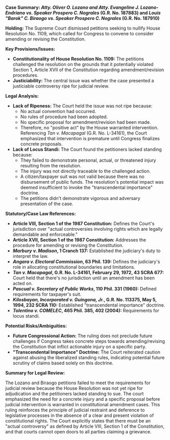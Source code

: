 **Case Summary: *Atty. Oliver O. Lozano and Atty. Evangeline J. Lozano-Endriano vs. Speaker Prospero C. Nograles* (G.R. No. 187883) and *Louis "Barok" C. Biraogo vs. Speaker Prospero C. Nograles* (G.R. No. 187910)**

**Holding:** The Supreme Court dismissed petitions seeking to nullify House Resolution No. 1109, which called for Congress to convene to consider amending or revising the Constitution.

**Key Provisions/Issues:**

*   **Constitutionality of House Resolution No. 1109:** The petitions challenged the resolution on the grounds that it potentially violated Section 1, Article XVII of the Constitution regarding amendment/revision procedures.
*   **Justiciability:** The central issue was whether the case presented a justiciable controversy ripe for judicial review.

**Legal Analysis:**

*   **Lack of Ripeness:** The Court held the issue was not ripe because:
    *   No actual convention had occurred.
    *   No rules of procedure had been adopted.
    *   No specific proposal for amendment/revision had been made.
    *   Therefore, no "positive act" by the House warranted intervention. Referencing *Tan v. Macapagal* (G.R. No. L-34161), the Court emphasized that intervention is premature until Congress finalizes concrete proposals.
*   **Lack of Locus Standi:** The Court found the petitioners lacked standing because:
    *   They failed to demonstrate personal, actual, or threatened injury resulting from the resolution.
    *   The injury was not directly traceable to the challenged action.
    *   A citizen/taxpayer suit was not valid because there was no disbursement of public funds. The resolution's potential impact was deemed insufficient to invoke the "transcendental importance" doctrine.
    *   The petitions didn't demonstrate vigorous and adversary presentation of the case.

**Statutory/Case Law References:**

*   **Article VIII, Section 1 of the 1987 Constitution:** Defines the Court's jurisdiction over "actual controversies involving rights which are legally demandable and enforceable."
*   **Article XVII, Section 1 of the 1987 Constitution:** Addresses the procedure for amending or revising the Constitution.
*   ***Marbury v. Madison*, 1 Cranch 137:** Established the judiciary's duty to interpret the law.
*   ***Angara v. Electoral Commission*, 63 Phil. 139:** Defines the judiciary's role in allocating constitutional boundaries and limitations.
*   ***Tan v. Macapagal*, G.R. No. L-34161, February 29, 1972, 43 SCRA 677:** Court held that there's no jurisdiction until an amendment has been acted on.
*   ***Pascual v. Secretary of Public Works*, 110 Phil. 331 (1960):** Defined requirements for taxpayer's suit.
*   ***Kilosbayan, Incorporated v. Guingona, Jr.*, G.R. No. 113375, May 5, 1994, 232 SCRA 110:** Established "transcendental importance" doctrine.
*   ***Tolentino v. COMELEC*, 465 Phil. 385, 402 (2004):** Requirements for locus standi.

**Potential Risks/Ambiguities:**

*   **Future Congressional Action:** The ruling does not preclude future challenges if Congress takes concrete steps towards amending/revising the Constitution that inflict actionable injury on a specific party.
*   **"Transcendental Importance" Doctrine:** The Court reiterated caution against abusing the liberalized standing rules, indicating potential future scrutiny of claims based solely on this doctrine.

**Summary for Legal Review:**

The Lozano and Biraogo petitions failed to meet the requirements for judicial review because the House Resolution was not yet ripe for adjudication and the petitioners lacked standing to sue. The court emphasized the need for a concrete injury and a specific proposal before judicial intervention is warranted in constitutional amendment cases. This ruling reinforces the principle of judicial restraint and deference to legislative processes in the absence of a clear and present violation of constitutional rights. The Court explicitly states that there must be an "actual controversy" as defined by Article VIII, Section 1 of the Constitution, and that courts cannot open doors to all parties claiming a grievance.
